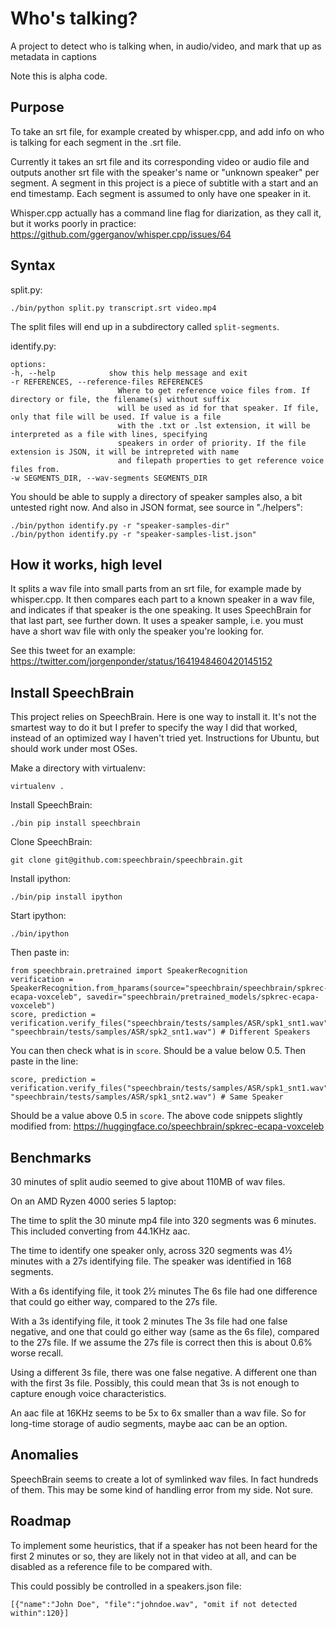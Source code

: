 # Who's talking?

A project to detect who is talking when, in audio/video, and mark that up as metadata in captions

Note this is alpha code.

## Purpose

To take an srt file, for example created by whisper.cpp, and add info on who is talking for each segment in the .srt file.

Currently it takes an srt file and its corresponding video or audio file and outputs another srt file with the speaker's name or "unknown speaker" per segment. A segment in this project is a piece of subtitle with a start and an end timestamp. Each segment is assumed to only have one speaker in it.

Whisper.cpp actually has a command line flag for diarization, as they call it, but it works poorly in practice: <https://github.com/ggerganov/whisper.cpp/issues/64>

## Syntax

split.py:

    ./bin/python split.py transcript.srt video.mp4

The split files will end up in a subdirectory called ```split-segments```.

identify.py:

    options:
    -h, --help            show this help message and exit
    -r REFERENCES, --reference-files REFERENCES
                            Where to get reference voice files from. If directory or file, the filename(s) without suffix
                            will be used as id for that speaker. If file, only that file will be used. If value is a file
                            with the .txt or .lst extension, it will be interpreted as a file with lines, specifying
                            speakers in order of priority. If the file extension is JSON, it will be intrepreted with name
                            and filepath properties to get reference voice files from.
    -w SEGMENTS_DIR, --wav-segments SEGMENTS_DIR

You should be able to supply a directory of speaker samples also, a bit untested right now. And also in JSON format, see source in "./helpers":

    ./bin/python identify.py -r "speaker-samples-dir"
    ./bin/python identify.py -r "speaker-samples-list.json"


## How it works, high level

It splits a wav file into small parts from an srt file, for example made by whisper.cpp. It then compares each part to a known speaker in a wav file, and indicates if that speaker is the one speaking. It uses SpeechBrain for that last part, see further down. It uses a speaker sample, i.e. you must have a short wav file with only the speaker you're looking for.

See this tweet for an example: <https://twitter.com/jorgenponder/status/1641948460420145152>

## Install SpeechBrain

This project relies on SpeechBrain. Here is one way to install it. It's not the smartest way to do it but I prefer to specify the way I did that worked, instead of an optimized way I haven't tried yet. Instructions for Ubuntu, but should work under most OSes.

Make a directory with virtualenv:

    virtualenv .

Install SpeechBrain:

    ./bin pip install speechbrain

Clone SpeechBrain:

    git clone git@github.com:speechbrain/speechbrain.git

Install ipython:

    ./bin/pip install ipython

Start ipython:

    ./bin/ipython

Then paste in:

    from speechbrain.pretrained import SpeakerRecognition
    verification = SpeakerRecognition.from_hparams(source="speechbrain/speechbrain/spkrec-ecapa-voxceleb", savedir="speechbrain/pretrained_models/spkrec-ecapa-voxceleb")
    score, prediction = verification.verify_files("speechbrain/tests/samples/ASR/spk1_snt1.wav", "speechbrain/tests/samples/ASR/spk2_snt1.wav") # Different Speakers

You can then check what is in ```score```. Should be a value below 0.5. Then paste in the line:

    score, prediction = verification.verify_files("speechbrain/tests/samples/ASR/spk1_snt1.wav", "speechbrain/tests/samples/ASR/spk1_snt2.wav") # Same Speaker

Should be a value above 0.5 in ```score```. The above code snippets slightly modified from: <https://huggingface.co/speechbrain/spkrec-ecapa-voxceleb>

## Benchmarks

30 minutes of split audio seemed to give about 110MB of wav files.

On an AMD Ryzen 4000 series 5 laptop:

The time to split the 30 minute mp4 file into 320 segments was 6 minutes. This included converting from 44.1KHz aac.

The time to identify one speaker only, across 320 segments was 4½ minutes with a 27s identifying file. The speaker was identified in 168 segments.

With a 6s identifying file, it took 2½ minutes
The 6s file had one difference that could go either way, compared to the 27s file.

With a 3s identifying file, it took 2 minutes
The 3s file had one false negative, and one that could go either way (same as the 6s file), compared to the 27s file. If we assume the 27s file is correct then this is about 0.6% worse recall.

Using a different 3s file, there was one false negative. A different one than with the first 3s file. Possibly, this could mean that 3s is not enough to capture enough voice characteristics.

An aac file at 16KHz seems to be 5x to 6x smaller than a wav file. So for long-time storage of audio segments, maybe aac can be an option.

## Anomalies

SpeechBrain seems to create a lot of symlinked wav files. In fact hundreds of them. This may be some kind of handling error from my side. Not sure.

## Roadmap

To implement some heuristics, that if a speaker has not been heard for the first 2 minutes or so, they are likely not in that video at all, and can be disabled as a reference file to be compared with.

This could possibly be controlled in a speakers.json file:

    [{"name":"John Doe", "file":"johndoe.wav", "omit if not detected within":120}]
